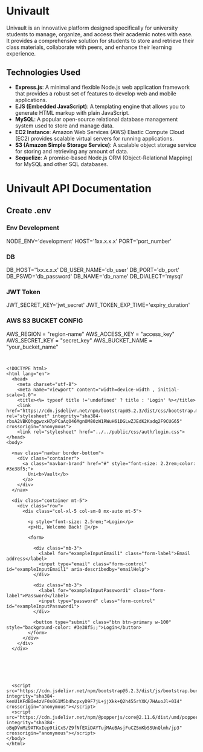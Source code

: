 # Univault

Univault is an innovative platform designed specifically for university students to manage, organize, and access their academic notes with ease. It provides a comprehensive solution for students to store and retrieve their class materials, collaborate with peers, and enhance their learning experience.

## Technologies Used

- **Express.js**: A minimal and flexible Node.js web application framework that provides a robust set of features to develop web and mobile applications.
- **EJS (Embedded JavaScript)**: A templating engine that allows you to generate HTML markup with plain JavaScript.
- **MySQL**: A popular open-source relational database management system used to store and manage data.
- **EC2 Instance**: Amazon Web Services (AWS) Elastic Compute Cloud (EC2) provides scalable virtual servers for running applications.
- **S3 (Amazon Simple Storage Service)**: A scalable object storage service for storing and retrieving any amount of data.
- **Sequelize**: A promise-based Node.js ORM (Object-Relational Mapping) for MySQL and other SQL databases.

# Univault API Documentation


## Create .env

### Env Development
NODE_ENV='development'
HOST='1xx.x.x.x'
PORT='port_number'

### DB
DB_HOST='1xx.x.x.x'
DB_USER_NAME='db_user'
DB_PORT='db_port'
DB_PSWD='db_password'
DB_NAME='db_name'
DB_DIALECT='mysql'

### JWT Token
JWT_SECRET_KEY='jwt_secret'
JWT_TOKEN_EXP_TIME='expiry_duration'

### AWS S3 BUCKET CONFIG
AWS_REGION = "region-name"
AWS_ACCESS_KEY = "access_key"
AWS_SECRET_KEY  = "secret_key"
AWS_BUCKET_NAME = "your_bucket_name"

```


<!DOCTYPE html>
<html lang="en">
  <head>
    <meta charset="utf-8">
    <meta name="viewport" content="width=device-width , initial-scale=1.0">
    <title><%= typeof title !='undefined' ? title : 'Login' %></title>
    <link href="https://cdn.jsdelivr.net/npm/bootstrap@5.2.3/dist/css/bootstrap.min.css" rel="stylesheet" integrity="sha384-rbsA2VBKQhggwzxH7pPCaAqO46MgnOM80zW1RWuH61DGLwZJEdK2Kadq2F9CUG65" crossorigin="anonymous">
    <link rel="stylesheet" href="../../public/css/auth/login.css">
</head>
<body>

  <nav class="navbar border-bottom">
    <div class="container">
      <a class="navbar-brand" href="#" style="font-size: 2.2rem;color: #3e38f5;">
        Uni<b>Vault</b>
      </a>
    </div>
  </nav>

  <div class="container mt-5">
    <div class="row">
      <div class="col-xl-5 col-sm-8 mx-auto mt-5">

        <p style="font-size: 2.5rem;">Login</p>
        <p>Hi, Welcome Back! 👋</p>
        
        <form>

          <div class="mb-3">
            <label for="exampleInputEmail1" class="form-label">Email address</label>
            <input type="email" class="form-control" id="exampleInputEmail1" aria-describedby="emailHelp">
          </div>

          <div class="mb-3">
            <label for="exampleInputPassword1" class="form-label">Password</label>
            <input type="password" class="form-control" id="exampleInputPassword1">
          </div>

          <button type="submit" class="btn btn-primary w-100" style="background-color: #3e38f5;;">Login</button>
        </form>
      </div>
    </div>
  </div>
    





  <script src="https://cdn.jsdelivr.net/npm/bootstrap@5.2.3/dist/js/bootstrap.bundle.min.js" integrity="sha384-kenU1KFdBIe4zVF0s0G1M5b4hcpxyD9F7jL+jjXkk+Q2h455rYXK/7HAuoJl+0I4" crossorigin="anonymous"></script>
  <script src="https://cdn.jsdelivr.net/npm/@popperjs/core@2.11.6/dist/umd/popper.min.js" integrity="sha384-oBqDVmMz9ATKxIep9tiCxS/Z9fNfEXiDAYTujMAeBAsjFuCZSmKbSSUnQlmh/jp3" crossorigin="anonymous"></script>
</body>
</html>